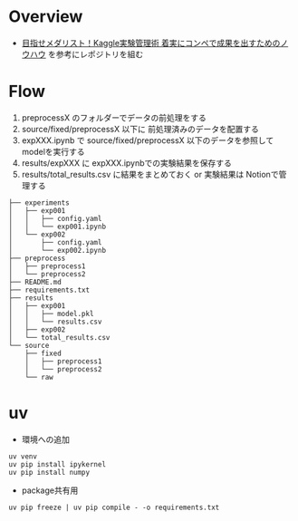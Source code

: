 # Overview

- [目指せメダリスト！Kaggle実験管理術 着実にコンペで成果を出すためのノウハウ](https://www.shoeisha.co.jp/book/detail/9784798187457) を参考にレポジトリを組む

# Flow

1. preprocessX のフォルダーでデータの前処理をする
2. source/fixed/preprocessX 以下に 前処理済みのデータを配置する
3. expXXX.ipynb で source/fixed/preprocessX 以下のデータを参照してmodelを実行する
4. results/expXXX に expXXX.ipynbでの実験結果を保存する
5. results/total_results.csv に結果をまとめておく or 実験結果は Notionで管理する

```
├── experiments
│   ├── exp001
│   │   ├── config.yaml
│   │   └── exp001.ipynb
│   └── exp002
│       ├── config.yaml
│       └── exp002.ipynb
├── preprocess
│   ├── preprocess1
│   └── preprocess2
├── README.md
├── requirements.txt
├── results
│   ├── exp001
│   │   ├── model.pkl
│   │   └── results.csv
│   ├── exp002
│   └── total_results.csv
└── source
    ├── fixed
    │   ├── preprocess1
    │   └── preprocess2
    └── raw
```

# uv 

- 環境への追加

```
uv venv
uv pip install ipykernel
uv pip install numpy
```

- package共有用

```
uv pip freeze | uv pip compile - -o requirements.txt
```
